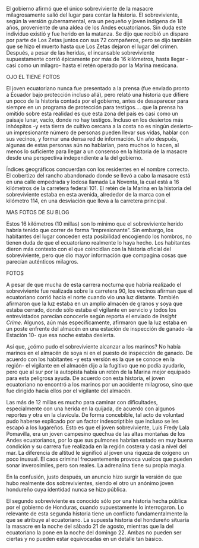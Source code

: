 El gobierno afirmó que el único sobreviviente de la masacre milagrosamente salió del lugar para contar la historia. El sobreviviente, según la versión gubernamental, era un pequeño y joven indígena de 18 años, proveniente de una aldea de los Andes ecuatorianos. Sin duda este individuo existió y fue herido en la matanza. Se dijo que recibió un disparo por parte de Los Zetas juntos con sus 72 compañeros, pero se dijo también que se hizo el muerto hasta que Los Zetas dejaron el lugar del crimen. Después, a pesar de las heridas, el incansable sobreviviente supuestamente corrió épicamente por más de 16 kilómetros, hasta llegar -casi como un milagro- hasta el retén operado por la Marina mexicana. 


OJO EL TIENE FOTOS 

 El joven ecuatoriano nunca fue presentado a la prensa (fue enviado pronto a Ecuador bajo protección incluso allá), pero relató una historia que difiere un poco  de la historia contada por el gobierno, antes de desaparecer para siempre en un programa de protección para testigos…. que la prensa ha omitido sobre esta realidad es que esta zona del país es casi como un paisaje lunar, vacío, donde no hay testigos. Incluso en los desiertos más inhóspitos -y esta tierra de cultivo cercana a la costa no es ningún desierto- un impresionante número de personas pueden llevar sus vidas, hablar con sus vecinos, y formar una densa red de información. Un año después, algunas de estas personas aún no hablarían, pero muchos lo hacen, al menos lo suficiente para llegar a un consenso en la historia de la masacre desde una perspectiva independiente a la del gobierno.  

Índices geográficos concuerdan con los residentes en el nombre correcto. El cobertizo del rancho abandonado donde se llevó a cabo la masacre está en una calle empedrada y lodosa llamada La Noventa, la cual está a 16 kilómetros de la carretera federal 101. El retén de la Marina en la historia del sobreviviente estaba en esta avenida, alrededor de la marca con el kilómetro 114, en una desviación que lleva a la carretera principal.

  MAS FOTOS DE SU BLOG

  Estos 16 kilómetros (10 millas) son lo mínimo que el sobreviviente herido habría tenido que correr de forma “impresionante”. Sin embargo, los habitantes del lugar conceden esta posibilidad encogiendo los hombros, no tienen duda de que el ecuatoriano realmente lo haya hecho. Los habitantes dieron más contexto con el que coincidían con la historia oficial del sobreviviente, pero que dio mayor información que compagina cosas que parecían auténticos milagros. 


 FOTOS 

 A pesar de que mucha de esta carrera nocturna que habría realizado el sobreviviente fue realizada sobre la carretera 90, los vecinos afirman que el ecuatoriano corrió hacia el norte cuando vio una luz distante. También afirmaron que la luz estaba en un amplio almacén de granos y soya que estaba cerrado, donde sólo estaba el vigilante en servicio y todos los entrevistados parecían conocerle según reporta el enviado de *Insight Crime*. Algunos, aún más específicamente, afirmaron que la luz estaba en un poste enfrente del almacén en una estación de inspección de ganado -la Estación 10- que esa noche estaba desierta. 

 Así que, ¿cómo pudo el sobreviviente alcanzar a los marinos? No había marinos en el almacén de soya ni en el puesto de inspección de ganado. De acuerdo con los habitantes -y esta versión es la que se conoce en la región- el vigilante en el almacén dijo a la fugitivo que no podía ayudarlo, pero que al sur por la autopista había un retén de la Marina mejor equipado para esta peligrosa ayuda. De acuerdo con esta historia, el joven ecuatoriano no encontró a los marinos por un accidente milagroso, sino que fue dirigido hacia ellos por el vigilante del almacén. 

 Las más de 12 millas es mucho para caminar con dificultades, especialmente con una herida en la quijada, de acuerdo con algunos reportes y otra en la clavícula. De forma concebible, tal acto de voluntad pudo haberse explicado por un factor indescriptible que incluso se les escapó a los lugareños. Esto es que el joven sobreviviente, Luis Fredy Lala Pomavilla, era un joven campesino quechua de las altas montañas de los Andes ecuatorianos, por lo que sus pulmones habrían estado en muy buena condición y su carrera fue realizada en la región costera y casi a nivel del mar. La diferencia de altitud le significó al joven una riqueza de oxígeno un poco inusual. El caos criminal frecuentemente provoca vuelcos que pueden sonar inverosímiles, pero son reales. La adrenalina tiene su propia magia. 

 En la confusión, justo después, un anuncio hizo surgir la versión de que hubo realmente dos sobrevivientes, siendo el otro un anónimo joven hondureño cuya identidad nunca se hizo pública. 

 El segundo sobreviviente es conocido sólo por una historia hecha pública por el gobierno de Honduras, cuando supuestamente lo interrogaron. Lo relevante de esta segunda historia tiene un conflicto fundamentalmente la que se atribuye al ecuatoriano. La supuesta historia del hondureño situaría la masacre en la noche del sábado 21 de agosto, mientras que la del ecuatoriano la pone en la noche del domingo 22. Ambas no pueden ser ciertas y no pueden estar equivocadas en un detalle tan básico.  

